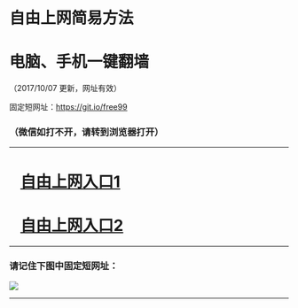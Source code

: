 ﻿# 自由上网简易方法

# 电脑、手机一键翻墙

（2017/10/07 更新，网址有效）

固定短网址：https://git.io/free99

### （微信如打不开，请转到浏览器打开）


***





# &nbsp;&nbsp; <a href="http://ft1811810315.fwq-tz-1001.info/fwqtz01.html?t=10070013120 " target="_blank">自由上网入口1</a>
# &nbsp;&nbsp; <a href="http://ft1463612779.fwq-tz-1002.info/fwqtz02.html?t=100700118485 " target="_blank">自由上网入口2</a>
***

### 请记住下图中固定短网址：

<img src="https://s3-us-west-2.amazonaws.com/fwq-1001/yjfq-20170905okok.png" /> 


***


